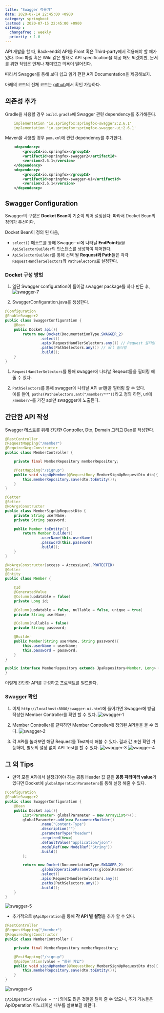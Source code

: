 ```yaml
---
title: "Swagger 적용기"
date: 2020-07-14 22:45:00 +0900
category: springboot
lastmod : 2020-07-15 22:45:00 +0900
sitemap :
  changefreq : weekly
  priority : 1.0
---
```


API 개발을 할 때, Back-end의 API를 Front 혹은 Third-party에서 적용해야 할 때가 있다.
Doc 파일 혹은 Wiki 같은 형태로 API specification을 제공 해도 되겠지만, 문서를 위한 작업은 언제나 재미없고 의욕이 떨어진다.  
  
따라서 Swagger를 통해 보다 쉽고 읽기 편한 API Documentation을 제공해보자.  

아래의 코드의 전체 코드는 [github](https://github.com/kingjakeu/spring-study/tree/swagger-study)에서 확인 가능하다.

## 의존성 추가

Gradle을 사용할 경우 `build.gradle`에 Swagger 관련 dependency를 추가해준다.

``` yml
    implementation 'io.springfox:springfox-swagger2:2.6.1'
    implementation 'io.springfox:springfox-swagger-ui:2.6.1'
```

Maven을 사용할 경우 `pom.xml`에 관련 dependency를 추가한다.

``` xml
    <dependency>
        <groupId>io.springfox</groupId>
        <artifactId>springfox-swagger2</artifactId>
        <version>2.6.1</version>
    </dependency>
    <dependency>
        <groupId>io.springfox</groupId>
        <artifactId>springfox-swagger-ui</artifactId>
        <version>2.6.1</version>
    </dependency>
```

## Swagger Configuration

Swagger의 구성은 **Docket Bean**이 기준이 되어 설정된다. 따라서 Docket Bean의 정의가 우선이다.  
  
Docket Bean이 정의 된 다음,  

+ `select()` 메소드를 통해 Swagger-ui에 나타날 **EndPoint**들을 `ApiSelectorBuilder`의 인스턴스를 생성하여 제어한다.
+ `ApiSelectorBuilder`를 통해 선택 될 **Request와 Path**들은 각각 `RequestHandlerSelectors`와 `PathSelectors`로 설정한다.  
  
### Docket 구성 방법

1. 일단 Swagger configuration이 들어갈 swagger package를 하나 만든 후,  
![swagger-7](https://drive.google.com/uc?id=17oxIgEfN8QU2Si4f-KQO5FaahsYUHbjC)

2. SwaggerConfiguration.java를 생성한다.

``` java
@Configuration
@EnableSwagger2
public class SwaggerConfiguration {
    @Bean
    public Docket api(){
        return new Docket(DocumentationType.SWAGGER_2)
                .select()
                .apis(RequestHandlerSelectors.any()) // Request 필터링
                .paths(PathSelectors.any()) // url 필터링
                .build();
    }
}
```

1. `RequestHandlerSelectors`를 통해 swagger에 나타날 Reqeust들을 필터링 해 줄 수 있다.  

2. `PathSelectors`를 통해 swagger에 나타날 API url들을 필터링 할 수 있다.  
예를 들어, `paths(PathSelectors.ant("/member/**"))`라고 정의 하면, url에 `/member/~`를 가진 api만 swaggger에 노출된다.  
  
## 간단한 API 작성  

Swagger 테스트를 위해 간단한 Controller, Dto, Domain 그리고 Dao를 작성한다.  

``` java
@RestController
@RequestMapping("/member")
@RequiredArgsConstructor
public class MemberController {

    private final MemberRepository memberRepository;

    @PostMapping("/signup")
    public void signUpMember(@RequestBody MemberSignUpRequestDto dto){
        this.memberRepository.save(dto.toEntity());
    }
}
```

``` java
@Getter
@Setter
@NoArgsConstructor
public class MemberSignUpRequestDto {
    private String userName;
    private String password;

    public Member toEntity(){
        return Member.builder()
                .userName(this.userName)
                .password(this.password)
                .build();
    }
}
```

``` java
@NoArgsConstructor(access = AccessLevel.PROTECTED)
@Getter
@Entity
public class Member {

    @Id
    @GeneratedValue
    @Column(updatable = false)
    private Long id;

    @Column(updatable = false, nullable = false, unique = true)
    private String userName;

    @Column(nullable = false)
    private String password;

    @Builder
    public Member(String userName, String password){
        this.userName = userName;
        this.password = password;
    }
}
```

``` java
public interface MemberRepository extends JpaRepository<Member, Long> {
}
```

이렇게 간단한 API를 구성하고 프로젝트를 빌드한다.  
  
### Swagger 확인

1. 이제 `http://localhost:8080/swagger-ui.html`에 들어가면 Swagger에 방금 작성한 Member Controller를 확인 할 수 있다.
![swagger-1](https://drive.google.com/uc?id=1lu_2p1TjVRc6MYyfH1U6wX86gpbMG74H)
  
2. Member Controller를 클릭하면 Member Controller에 정의된 API들을 볼 수 있다.
![swagger-2](https://drive.google.com/uc?id=17lM6X97ABQETW-a94HhbpN6o7rvezoxh)

3. 각 API를 눌러보면 해당 Request를 Test까지 해볼 수 있다. 결과 값 또한 확인 가능하며, 별도의 설정 없이 API Test를 할 수 있다.
![swagger-3](https://drive.google.com/uc?id=1qdhmqJxlJLYRGgBYkN_S7R_mex8477Ro)
![swagger-4](https://drive.google.com/uc?id=1hUmGHMF1ehrgILIDWhcMBN-Xo9yMdy9r)

## 그 외 Tips

+ 만약 모든 API에서 설정되어야 하는 공통 Header 값 같은 **공통 파라미터 value**가 있다면 Docket에 `globalOperationParameters`를 통해 설정 해줄 수 있다.

```java
@Configuration
@EnableSwagger2
public class SwaggerConfiguration {
    @Bean
    public Docket api(){
        List<Parameter> globalParameter = new ArrayList<>();
        globalParameter.add(new ParameterBuilder()
                .name("Content-Type")
                .description("")
                .parameterType("header")
                .required(true)
                .defaultValue("application/json")
                .modelRef(new ModelRef("String"))
                .build()
        );

        return new Docket(DocumentationType.SWAGGER_2)
                .globalOperationParameters(globalParameter)
                .select()
                .apis(RequestHandlerSelectors.any())
                .paths(PathSelectors.any())
                .build();
    }
}
```

![swagger-5](https://drive.google.com/uc?id=1vwdiqiGYLYnrsuLL3_GN3XmylE-KEXnP)

+ 추가적으로 `@ApiOperation`을 통해 **각 API 별 설명**을 추가 할 수 있다.

```java
@RestController
@RequestMapping("/member")
@RequiredArgsConstructor
public class MemberController {

    private final MemberRepository memberRepository;

    @PostMapping("/signup")
    @ApiOperation(value = "회원 가입")
    public void signUpMember(@RequestBody MemberSignUpRequestDto dto){
        this.memberRepository.save(dto.toEntity());
    }
}
```

![swagger-6](https://drive.google.com/uc?id=1JGtwWJiKy0FiPsYMtbMhgAn5-2We_12f)

`@ApiOperation(value = "")`외에도 많은 것들을 달아 줄 수 있으니, 추가 기능들은 ApiOperation 어노테이션 내부를 살펴보길 바란다.